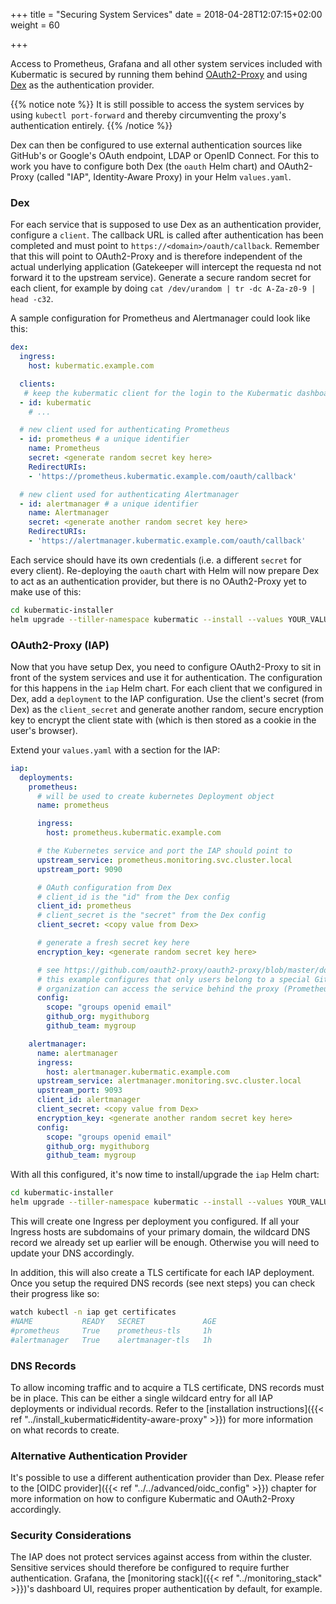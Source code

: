 +++
title = "Securing System Services"
date = 2018-04-28T12:07:15+02:00
weight = 60

+++

Access to Prometheus, Grafana and all other system services included with Kubermatic is secured by running them behind
[OAuth2-Proxy](https://github.com/oauth2-proxy/oauth2-proxy) and using [Dex](https://github.com/dexidp/dex)
as the authentication provider.

{{% notice note %}}
It is still possible to access the system services by using `kubectl port-forward` and thereby circumventing the
proxy's authentication entirely.
{{% /notice %}}

Dex can then be configured to use external authentication sources like GitHub's or Google's OAuth endpoint, LDAP or
OpenID Connect. For this to work you have to configure both Dex (the `oauth` Helm chart) and OAuth2-Proxy
(called "IAP", Identity-Aware Proxy) in your Helm `values.yaml`.

### Dex

For each service that is supposed to use Dex as an authentication provider, configure a `client`. The callback URL is
called after authentication has been completed and must point to `https://<domain>/oauth/callback`. Remember that this
will point to OAuth2-Proxy and is therefore independent of the actual underlying application (Gatekeeper will
intercept the requesta nd not forward it to the upstream service). Generate a secure random secret for each client,
for example by doing `cat /dev/urandom | tr -dc A-Za-z0-9 | head -c32`.

A sample configuration for Prometheus and Alertmanager could look like this:

```yaml
dex:
  ingress:
    host: kubermatic.example.com

  clients:
   # keep the kubermatic client for the login to the Kubermatic dashboard
  - id: kubermatic
    # ...

  # new client used for authenticating Prometheus
  - id: prometheus # a unique identifier
    name: Prometheus
    secret: <generate random secret key here>
    RedirectURIs:
    - 'https://prometheus.kubermatic.example.com/oauth/callback'

  # new client used for authenticating Alertmanager
  - id: alertmanager # a unique identifier
    name: Alertmanager
    secret: <generate another random secret key here>
    RedirectURIs:
    - 'https://alertmanager.kubermatic.example.com/oauth/callback'
```

Each service should have its own credentials (i.e. a different `secret` for every client). Re-deploying the `oauth` chart
with Helm will now prepare Dex to act as an authentication provider, but there is no OAuth2-Proxy yet to make use of
this:

```bash
cd kubermatic-installer
helm upgrade --tiller-namespace kubermatic --install --values YOUR_VALUES_YAML_PATH --namespace oauth oauth charts/oauth/
```

### OAuth2-Proxy (IAP)

Now that you have setup Dex, you need to configure OAuth2-Proxy to sit in front of the system services and use it
for authentication. The configuration for this happens in the `iap` Helm chart. For each client that we configured in Dex,
add a `deployment` to the IAP configuration. Use the client's secret (from Dex) as the `client_secret` and generate
another random, secure encryption key to encrypt the client state with (which is then stored as a cookie in the user's
browser).

Extend your `values.yaml` with a section for the IAP:

```yaml
iap:
  deployments:
    prometheus:
      # will be used to create kubernetes Deployment object
      name: prometheus

      ingress:
        host: prometheus.kubermatic.example.com

      # the Kubernetes service and port the IAP should point to
      upstream_service: prometheus.monitoring.svc.cluster.local
      upstream_port: 9090

      # OAuth configuration from Dex
      # client_id is the "id" from the Dex config
      client_id: prometheus
      # client_secret is the "secret" from the Dex config
      client_secret: <copy value from Dex>

      # generate a fresh secret key here
      encryption_key: <generate random secret key here>

      # see https://github.com/oauth2-proxy/oauth2-proxy/blob/master/docs/configuration/configuration.md
      # this example configures that only users belong to a special GitHub
      # organization can access the service behind the proxy (Prometheus in this case)
      config:
        scope: "groups openid email"
        github_org: mygithuborg
        github_team: mygroup

    alertmanager:
      name: alertmanager
      ingress:
        host: alertmanager.kubermatic.example.com
      upstream_service: alertmanager.monitoring.svc.cluster.local
      upstream_port: 9093
      client_id: alertmanager
      client_secret: <copy value from Dex>
      encryption_key: <generate another random secret key here>
      config:
        scope: "groups openid email"
        github_org: mygithuborg
        github_team: mygroup
```

With all this configured, it's now time to install/upgrade the `iap` Helm chart:

```bash
cd kubermatic-installer
helm upgrade --tiller-namespace kubermatic --install --values YOUR_VALUES_YAML_PATH --namespace iap charts/iap/
```

This will create one Ingress per deployment you configured. If all your Ingress hosts are subdomains of your
primary domain, the wildcard DNS record we already set up earlier will be enough. Otherwise you will need to
update your DNS accordingly.

In addition, this will also create a TLS certificate for each IAP deployment. Once you setup the required DNS
records (see next steps) you can check their progress like so:

```bash
watch kubectl -n iap get certificates
#NAME           READY   SECRET             AGE
#prometheus     True    prometheus-tls     1h
#alertmanager   True    alertmanager-tls   1h
```

### DNS Records

To allow incoming traffic and to acquire a TLS certificate, DNS records must be in place. This can be either
a single wildcard entry for all IAP deployments or individual records. Refer to the
[installation instructions]({{< ref "../install_kubermatic#identity-aware-proxy" >}}) for more information on
what records to create.

### Alternative Authentication Provider

It's possible to use a different authentication provider than Dex. Please refer to the
[OIDC provider]({{< ref "../../advanced/oidc_config" >}}) chapter for more information on how to configure
Kubermatic and OAuth2-Proxy accordingly.

### Security Considerations

The IAP does not protect services against access from within the cluster. Sensitive services should therefore
be configured to require further authentication. Grafana, the [monitoring stack]({{< ref "../monitoring_stack" >}})'s
dashboard UI, requires proper authentication by default, for example.
